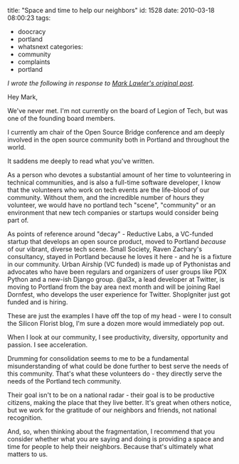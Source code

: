title: "Space and time to help our neighbors"
id: 1528
date: 2010-03-18 08:00:23
tags: 
- doocracy
- portland
- whatsnext
categories: 
- community
- complaints
- portland

_I wrote the following in response to [Mark Lawler's original post]( http://www.chesnok.com/daily/2010/03/17/portland-high-tech-groups-are-portland-softwares-own-worst-enemies)._

Hey Mark, 

We've never met. I'm not currently on the board of Legion of Tech, but was one of the founding board members. 

I currently am chair of the Open Source Bridge conference and am deeply involved in the open source community both in Portland and throughout the world. 

It saddens me deeply to read what you've written. 

As a person who devotes a substantial amount of her time to volunteering in technical communities, and is also a full-time software developer, I know that the volunteers who work on tech events are the life-blood of our community. Without them, and the incredible number of hours they volunteer, we would have no portland tech "scene", "community" or an environment that new tech companies or startups would consider being part of. 

As points of reference around "decay" - Reductive Labs, a VC-funded startup that develops an open source product, moved to Portland *because* of our vibrant, diverse tech scene. Small Society, Raven Zachary's consultancy, stayed in Portland because he loves it here - and he is a fixture in our community. Urban Airship (VC funded) is made up of Pythonistas and advocates who have been regulars and organizers of user groups like PDX Python and a new-ish Django group. @al3x, a lead developer at Twitter, is moving to Portland from the bay area next month and will be joining Rael Dornfest, who develops the user experience for Twitter. ShopIgniter just got funded and is hiring. 

These are just the examples I have off the top of my head - were I to consult the Silicon Florist blog, I'm sure a dozen more would immediately pop out. 

When I look at our community, I see productivity, diversity, opportunity and passion. I see acceleration. 

Drumming for consolidation seems to me to be a fundamental misunderstanding of what could be done further to best serve the needs of this community. That's what these volunteers do - they directly serve the needs of the Portland tech community. 

Their goal isn't to be on a national radar - their goal is to be productive citizens, making the place that they live better. It's great when others notice, but we work for the gratitude of our neighbors and friends, not national recognition. 

And, so, when thinking about the fragmentation, I recommend that you consider whether what you are saying and doing is providing a space and time for people to help their neighbors. Because that's ultimately what matters to us.
